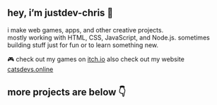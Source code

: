 ## hey, i’m justdev-chris 👋

i make web games, apps, and other creative projects.  
mostly working with HTML, CSS, JavaScript, and Node.js.
sometimes   
building stuff just for fun or to learn something new.

🎮 check out my games on [itch.io](https://justdev-chris.itch.io/)
also check out my website [catsdevs.online](https://catsdevs.online/)

## more projects are below 👇
